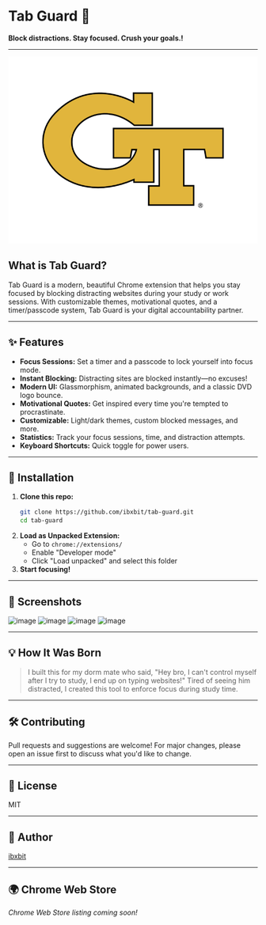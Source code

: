  # Tab Guard 🔐 
 
**Block distractions. Stay focused. Crush your goals.!**  
        
---          
          
![Tab Guard Logo](assets/tab-guard-logo.png)       
    
## What is Tab Guard?  
Tab Guard is a modern, beautiful Chrome extension that helps you stay focused by blocking distracting websites during your study or work sessions. With customizable themes, motivational quotes, and a timer/passcode system, Tab Guard is your digital accountability partner.      
                 
---                             
                                      
## ✨ Features                              
- **Focus Sessions:** Set a timer and a passcode to lock yourself into focus mode.                                   
- **Instant Blocking:** Distracting sites are blocked instantly—no excuses!                              
- **Modern UI:** Glassmorphism, animated backgrounds, and a classic DVD logo bounce.   
- **Motivational Quotes:** Get inspired every time you're tempted to procrastinate.  
- **Customizable:** Light/dark themes, custom blocked messages, and more.                         
- **Statistics:** Track your focus sessions, time, and distraction attempts.                       
- **Keyboard Shortcuts:** Quick toggle for power users.           
                   
---          
       
      
## 🚀 Installation  
1. **Clone this repo:**   
   ```bash
   git clone https://github.com/ibxbit/tab-guard.git    
   cd tab-guard  
   ```
2. **Load as Unpacked Extension:**
   - Go to `chrome://extensions/`
   - Enable "Developer mode"
   - Click "Load unpacked" and select this folder
3. **Start focusing!**

---

## 📸 Screenshots
![image](https://github.com/user-attachments/assets/d269cbd9-06c6-4d85-9636-560894b2640a) 
![image](https://github.com/user-attachments/assets/e1bd22b3-7dbb-46cf-97c1-4cc4371e3e4e)
![image](https://github.com/user-attachments/assets/ca94637d-2216-4274-9c1f-cb78446b0737)
![image](https://github.com/user-attachments/assets/dcd55868-e5d7-4c89-a6cb-915745d6d231)



---

## 💡 How It Was Born
> I built this for my dorm mate who said, "Hey bro, I can't control myself after I try to study, I end up on typing websites!" Tired of seeing him distracted, I created this tool to enforce focus during study time.

---

## 🛠️ Contributing 
Pull requests and suggestions are welcome! For major changes, please open an issue first to discuss what you'd like to change.

---

## 📄 License
MIT

---

## 👤 Author
[ibxbit](https://github.com/ibxbit)

---

## 🌍 Chrome Web Store
_Chrome Web Store listing coming soon!_
